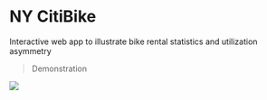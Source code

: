 # NY CitiBike

Interactive web app to illustrate bike rental statistics and utilization asymmetry


> Demonstration

![](https://github.com/jiaweizhou5/CitiBike/blob/master/Demo.gif)
